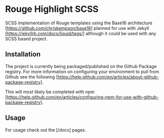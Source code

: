 # Rouge Highlight SCSS

SCSS implementation of Rouge templates using the Base16 architecture [https://github.com/chriskempson/base16] planned for use with Jekyll [https://jekyllrb.com/docs/liquid/tags/] although it could be used with any SCSS based project.

## Installation

The project is currently being packaged/published on the Github Package registry.  For more information on configuring your environment to pull from Github see the following [https://help.github.com/en/articles/about-github-package-registry].

This will most likely be completed with npm [https://help.github.com/en/articles/configuring-npm-for-use-with-github-package-registry].

## Usage

For usage check out the [/docs] pages.